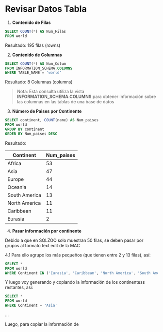 # Revisar Datos Tabla

1. **Contenido de Filas**

```sql
SELECT COUNT(*) AS Num_Filas
FROM world
```


Resultado: 195 filas (rowns)

2. **Contenido de Columnas**

```sql
SELECT COUNT(*) AS Num_Colum
FROM INFORMATION_SCHEMA.COLUMNS
WHERE TABLE_NAME = 'world'
```
Resultado: 8 Columnas (columns)

>Nota: Esta consulta utiliza la vista **INFORMATION_SCHEMA.COLUMNS** para obtener información sobre las columnas en las tablas de una base de datos


3. **Número de Paises por Continente**

```sql
SELECT continent, COUNT(name) AS Num_paises
FROM world
GROUP BY continent
ORDER BY Num_paises DESC
```

Resultado:

Continent | Num_paises
----------|-----------
Africa    | 53
Asia      | 47
Europe    | 44
Oceania   | 14
South America | 13
North America | 11
Caribbean | 11
Eurasia   | 2


4. **Pasar información por continente**

Debido a que en SQLZOO solo muestran 50 filas, se deben pasar por grupos al formato text edit de la MAC

4.1 Para ello agrupo los más pequeños (que tienen entre 2 y 13 filas), así:

```sql
SELECT *
FROM world
WHERE Continent IN ('Eurasia', 'Caribbean', 'North America', 'South America')
````
Y luego voy generando y copiando la información de los continentess restantes, así:

```sql
SELECT *
FROM world
WHERE Continent = 'Asia'
```
...

Luego, para copiar la información de 






